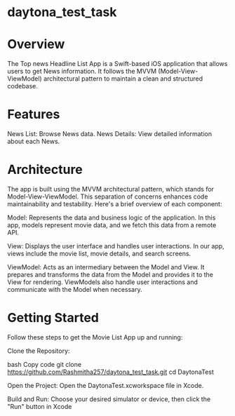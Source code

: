 # daytona_test_task
# Overview
The Top news Headline List App is a Swift-based iOS application that allows users to get News information. It follows the MVVM (Model-View-ViewModel) architectural pattern to maintain a clean and structured codebase.

# Features
News List: Browse News data.
News Details: View detailed information about each News.

# Architecture
The app is built using the MVVM architectural pattern, which stands for Model-View-ViewModel. This separation of concerns enhances code maintainability and testability. Here's a brief overview of each component:

Model: Represents the data and business logic of the application. In this app, models represent movie data, and we fetch this data from a remote API.

View: Displays the user interface and handles user interactions. In our app, views include the movie list, movie details, and search screens.

ViewModel: Acts as an intermediary between the Model and View. It prepares and transforms the data from the Model and provides it to the View for rendering. ViewModels also handle user interactions and communicate with the Model when necessary.

# Getting Started
Follow these steps to get the Movie List App up and running:

Clone the Repository:

bash
Copy code
git clone https://github.com/Rashmitha257/daytona_test_task.git
cd DaytonaTest

Open the Project:
Open the DaytonaTest.xcworkspace file in Xcode.

Build and Run:
Choose your desired simulator or device, then click the "Run" button in Xcode
